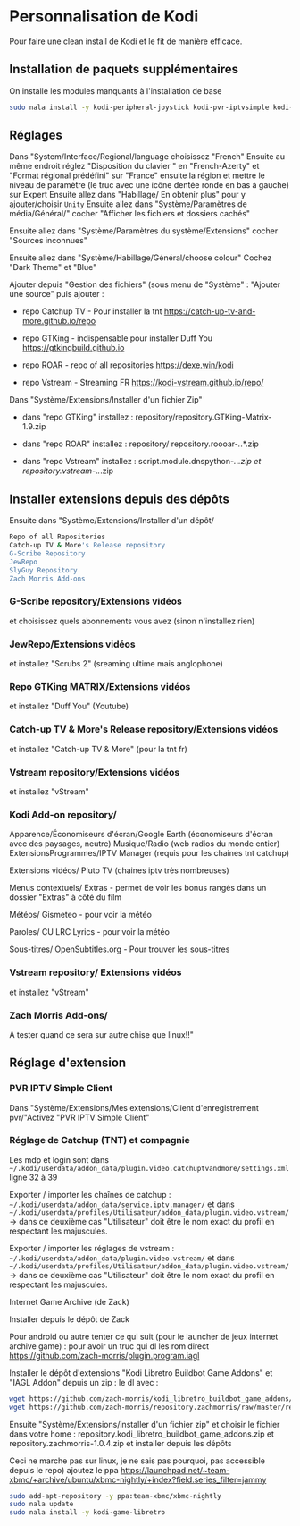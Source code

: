 # Personnalisation de Kodi

Pour faire une clean install de Kodi et le fit de manière efficace.

## Installation de paquets supplémentaires

On installe les modules manquants à l'installation de base

```bash
sudo nala install -y kodi-peripheral-joystick kodi-pvr-iptvsimple kodi-audioencoder-flac kodi-audioencoder-lame kodi-audioencoder-vorbis kodi-audioencoder-wav kodi-imagedecoder-heif kodi-imagedecoder-raw kodi-inputstream-ffmpegdirect kodi-visualization-pictureit kodi-visualization-shadertoy kodi-visualization-shadertoy-data kodi-visualization-spectrum:amd64 kodi-visualization-waveform
```

## Réglages

Dans "System/Interface/Regional/language choisissez "French"
Ensuite au même endroit réglez "Disposition du clavier " en "French-Azerty" et "Format régional prédéfini" sur "France"
ensuite la région et mettre le niveau de paramètre (le truc avec une icône dentée ronde en bas à gauche) sur Expert
Ensuite allez dans "Habillage/ En obtenir plus" pour y ajouter/choisir `Unity`
Ensuite allez dans "Système/Paramètres de média/Général/"
cocher "Afficher les fichiers et dossiers cachés"

Ensuite allez dans "Système/Paramètres du système/Extensions"
cocher "Sources inconnues"

Ensuite allez dans "Système/Habillage/Général/choose colour"
Cochez "Dark Theme" et "Blue"

Ajouter  depuis "Gestion des fichiers" (sous menu de "Système" :
"Ajouter une source" puis ajouter :

- repo Catchup TV - Pour installer la tnt
<https://catch-up-tv-and-more.github.io/repo>

- repo GTKing - indispensable pour installer Duff You
<https://gtkingbuild.github.io>

- repo ROAR - repo of all repositories
<https://dexe.win/kodi>

- repo Vstream - Streaming FR
<https://kodi-vstream.github.io/repo/>

Dans "Système/Extensions/Installer d'un fichier Zip"

- dans "repo GTKing" installez :
repository/repository.GTKing-Matrix-1.9.zip

- dans "repo ROAR" installez :
repository/ repository.roooar-*.*.*.zip

- dans "repo Vstream" installez :
script.module.dnspython-*.*.*.zip
et
repository.vstream-*.*.*.zip

## Installer extensions depuis des dépôts

Ensuite dans "Système/Extensions/Installer d'un dépôt/

```bash
Repo of all Repositories
Catch-up TV & More's Release repository
G-Scribe Repository
JewRepo
SlyGuy Repository
Zach Morris Add-ons
```

### G-Scribe repository/Extensions vidéos

 et choisissez quels abonnements vous avez (sinon n'installez rien)

### JewRepo/Extensions vidéos

 et installez "Scrubs 2" (sreaming ultime mais anglophone)

### Repo GTKing MATRIX/Extensions vidéos

 et installez "Duff You" (Youtube)

### Catch-up TV & More's Release repository/Extensions vidéos

 et installez "Catch-up TV & More" (pour la tnt fr)

### Vstream repository/Extensions vidéos

 et installez "vStream"

### Kodi Add-on repository/

Apparence/Économiseurs d'écran/Google Earth (économiseurs d'écran avec des paysages, neutre)
Musique/Radio (web radios du monde entier)
ExtensionsProgrammes/IPTV Manager (requis pour les chaines tnt catchup)

Extensions vidéos/
Pluto TV (chaines iptv très nombreuses)

Menus contextuels/
Extras - permet de voir les bonus rangés dans un dossier "Extras" à côté du film

Météos/
Gismeteo - pour voir la météo

Paroles/
CU LRC Lyrics - pour voir la météo

Sous-titres/
OpenSubtitles.org - Pour trouver les sous-titres

### Vstream repository/ Extensions vidéos

 et installez "vStream"

### Zach Morris Add-ons/

A tester quand ce sera sur autre chise que linux!!"

## Réglage d'extension

### PVR IPTV Simple Client

Dans "Système/Extensions/Mes extensions/Client d'enregistrement pvr/"Activez "PVR IPTV Simple Client"

### Réglage de Catchup (TNT) et compagnie

Les mdp et login sont dans
`~/.kodi/userdata/addon_data/plugin.video.catchuptvandmore/settings.xml`
ligne 32 à 39

Exporter / importer les chaînes de catchup :
`~/.kodi/userdata/addon_data/service.iptv.manager/`
et dans
`~/.kodi/userdata/profiles/Utilisateur/addon_data/plugin.video.vstream/`
-> dans ce deuxième cas "Utilisateur" doit être le nom exact du profil en respectant les majuscules.

Exporter / importer les réglages de vstream :
`~/.kodi/userdata/addon_data/plugin.video.vstream/`
et dans
`~/.kodi/userdata/profiles/Utilisateur/addon_data/plugin.video.vstream/`
-> dans ce deuxième cas "Utilisateur" doit être le nom exact du profil en respectant les majuscules.

Internet Game Archive (de Zack)

Installer depuis le dépôt de Zack

Pour android ou autre tenter ce qui suit (pour le launcher de jeux internet archive game) :
pour avoir un truc qui dl les rom direct <https://github.com/zach-morris/plugin.program.iagl>

Installer le dépôt d'extensions "Kodi Libretro Buildbot Game Addons" et "IAGL Addon" depuis un zip :
le dl avec :

```bash
wget https://github.com/zach-morris/kodi_libretro_buildbot_game_addons/raw/main/repository.kodi_libretro_buildbot_game_addons.zip
wget https://github.com/zach-morris/repository.zachmorris/raw/master/repository.zachmorris/repository.zachmorris-1.0.4.zip
```

Ensuite "Système/Extensions/installer d'un fichier zip" et choisir le fichier dans votre home :
repository.kodi_libretro_buildbot_game_addons.zip
et
repository.zachmorris-1.0.4.zip
et installer depuis les dépôts

Ceci ne marche pas sur linux, je ne sais pas pourquoi, pas accessible depuis le repo)
ajoutez le ppa <https://launchpad.net/~team-xbmc/+archive/ubuntu/xbmc-nightly/+index?field.series_filter=jammy>

```bash
sudo add-apt-repository -y ppa:team-xbmc/xbmc-nightly
sudo nala update
sudo nala install -y kodi-game-libretro
```
